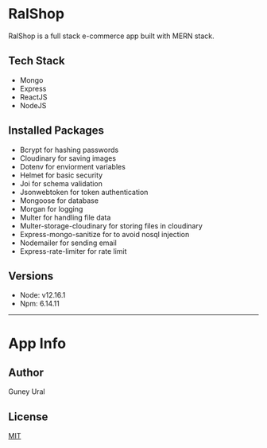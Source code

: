 # RalShop

RalShop is a full stack e-commerce app built with MERN stack.

## Tech Stack

- Mongo
- Express
- ReactJS
- NodeJS

## Installed Packages

- Bcrypt for hashing passwords
- Cloudinary for saving images
- Dotenv for enviorment variables
- Helmet for basic security
- Joi for schema validation
- Jsonwebtoken for token authentication
- Mongoose for database
- Morgan for logging
- Multer for handling file data
- Multer-storage-cloudinary for storing files in cloudinary
- Express-mongo-sanitize for to avoid nosql injection
- Nodemailer for sending email
- Express-rate-limiter for rate limit

## Versions

- Node: v12.16.1
- Npm: 6.14.11

---

# App Info

## Author

Guney Ural

## License

[MIT](https://choosealicense.com/licenses/mit/)
